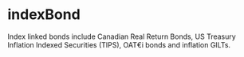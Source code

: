 # indexBond
Index linked bonds include Canadian Real Return Bonds, US Treasury Inflation Indexed Securities (TIPS), OAT€i bonds and inflation GILTs. 
